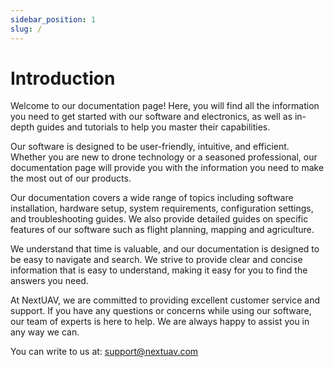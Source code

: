 ```yaml
---
sidebar_position: 1
slug: /
---
```


# Introduction

Welcome to our documentation page! Here, you will find all the information you need to get started with our software and
electronics, as well as in-depth guides and tutorials to help you master their capabilities.

Our software is designed to be user-friendly, intuitive, and efficient. Whether you are new to drone technology or a
seasoned professional, our documentation page will provide you with the information you need to make the most out of our
products.

Our documentation covers a wide range of topics including software installation, hardware setup, system requirements,
configuration settings, and troubleshooting guides. We also provide detailed guides on specific features of our software
such as flight planning, mapping and agriculture.

We understand that time is valuable, and our documentation is designed to be easy to navigate and search. We strive to
provide clear and concise information that is easy to understand, making it easy for you to find the answers you need.

At NextUAV, we are committed to providing excellent customer service and support. If you have any questions or
concerns while using our software, our team of experts is here to help. We are always happy to assist you in any way we
can.

You can write to us at: [support@nextuav.com](mailto:support@nextuav.com)
